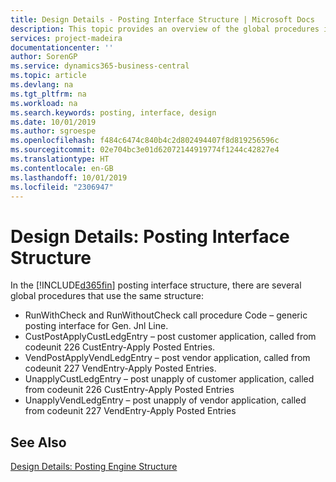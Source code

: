 ```yaml
---
title: Design Details - Posting Interface Structure | Microsoft Docs
description: This topic provides an overview of the global procedures in the posting interface structure.
services: project-madeira
documentationcenter: ''
author: SorenGP
ms.service: dynamics365-business-central
ms.topic: article
ms.devlang: na
ms.tgt_pltfrm: na
ms.workload: na
ms.search.keywords: posting, interface, design
ms.date: 10/01/2019
ms.author: sgroespe
ms.openlocfilehash: f484c6474c840b4c2d802494407f8d819256596c
ms.sourcegitcommit: 02e704bc3e01d62072144919774f1244c42827e4
ms.translationtype: HT
ms.contentlocale: en-GB
ms.lasthandoff: 10/01/2019
ms.locfileid: "2306947"
---
```

# <a name="design-details-posting-interface-structure"></a>Design Details: Posting Interface Structure
In the [!INCLUDE[d365fin](includes/d365fin_md.md)] posting interface structure, there are several global procedures that use the same structure:  
  
* RunWithCheck and RunWithoutCheck call procedure Code – generic posting interface for Gen. Jnl Line.  
* CustPostApplyCustLedgEntry – post customer application, called from codeunit 226 CustEntry-Apply Posted Entries.  
* VendPostApplyVendLedgEntry – post vendor application, called from codeunit 227 VendEntry-Apply Posted Entries.  
* UnapplyCustLedgEntry – post unapply of customer application, called from codeunit 226 CustEntry-Apply Posted Entries  
* UnapplyVendLedgEntry – post unapply of vendor application, called from codeunit 227 VendEntry-Apply Posted Entries  
  
## <a name="see-also"></a>See Also  
[Design Details: Posting Engine Structure](design-details-posting-engine-structure.md)